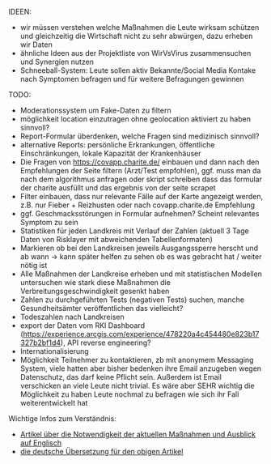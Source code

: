 IDEEN:
- wir müssen verstehen welche Maßnahmen die Leute wirksam schützen und gleichzeitig die Wirtschaft nicht zu sehr abwürgen, dazu erheben wir Daten
- ähnliche Ideen aus der Projektliste von WirVsVirus zusammensuchen und Synergien nutzen
- Schneeball-System: Leute sollen aktiv Bekannte/Social Media Kontake nach Symptomen befragen und für weitere Befragungen gewinnen

TODO:
- Moderationssystem um Fake-Daten zu filtern
- möglichkeit location einzutragen ohne geolocation aktiviert zu haben sinnvoll?
- Report-Formular überdenken, welche Fragen sind medizinisch sinnvoll?
- alternative Reports: persönliche Erkrankungen, öffentliche Einschränkungen, lokale Kapazität der Krankenhäuser
- Die Fragen von https://covapp.charite.de/ einbauen und dann nach den Empfehlungen der Seite filtern (Arzt/Test empfohlen), 
    ggf. muss man da nach dem algorithmus anfragen oder skript schreiben dass das formular der charite ausfüllt und das ergebnis von der seite scrapet
- Filter einbauen, dass nur relevante Fälle auf der Karte angezeigt werden, z.B. nur Fieber + Reizhusten oder nach covapp.charite.de Empfehlung
- ggf. Geschmacksstörungen in Formular aufnehmen? Scheint relevantes Symptom zu sein
- Statistiken für jeden Landkreis mit Verlauf der Zahlen (aktuell 3 Tage Daten von Risklayer mit abweichenden Tabellenformaten)
- Markieren ob bei den Landkreisen jeweils Ausgangssperre herscht und ab wann -> kann später helfen zu sehen ob es was gebracht hat / weiter nötig ist
- Alle Maßnahmen der Landkreise erheben und mit statistischen Modellen untersuchen wie stark diese Maßnahmen die Verbreitungsgeschwindigkeit gesenkt haben
- Zahlen zu durchgeführten Tests (negativen Tests) suchen, manche Gesundheitsämter veröffentlichen das vielleicht?
- Todeszahlen nach Landkreisen
- export der Daten vom RKI Dashboard (https://experience.arcgis.com/experience/478220a4c454480e823b17327b2bf1d4), API reverse engineering?
- Internationalisierung
- Möglichkeit Teilnehmer zu kontaktieren, zb mit anonymem Messaging System, viele hatten aber bisher bedenken ihre Email anzugeben wegen Datenschutz, das
    darf keine Pflicht sein. Außerdem ist Email verschicken an viele Leute nicht trivial. Es wäre aber SEHR wichtig die Möglichkeit zu haben Leute nochmal zu befragen wie sich ihr Fall weiterentwickelt hat

Wichtige Infos zum Verständnis:
- [Artikel über die Notwendigkeit der aktuellen Maßnahmen und Ausblick auf Englisch](https://medium.com/@tomaspueyo/coronavirus-the-hammer-and-the-dance-be9337092b56)
- [die deutsche Übersetzung für den obigen Artikel](https://medium.com/@christina_mueller1986/abf9015cb2af)
